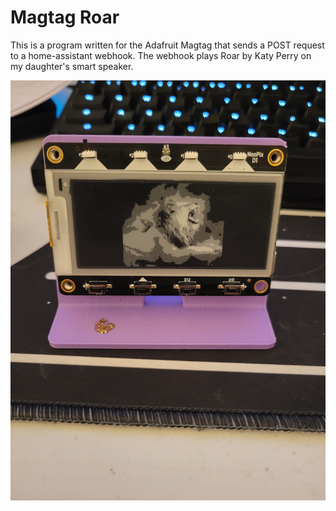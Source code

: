 # Magtag Roar

This is a program written for the Adafruit Magtag that sends a POST request to
a home-assistant webhook. The webhook plays Roar by Katy Perry on my daughter's
smart speaker.

![A Adafruit MagTag device on a lavender stand with an image of a lion roaring](docs/irl-roar.jpg)
